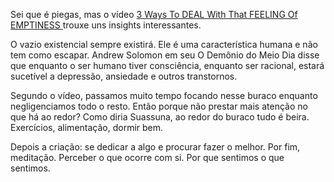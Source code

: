 Sei que é piegas, mas o vídeo [3 Ways To DEAL With That FEELING Of EMPTINESS
](https://www.youtube.com/watch?v=3ZQn_xPShC0&index=2&list=WL) trouxe uns insights interessantes.

O vazio existencial sempre existirá. Ele é uma característica humana e não tem como escapar. Andrew Solomon em seu O Demônio do Meio Dia disse que enquanto o ser humano tiver consciência, enquanto ser racional, estará sucetível a depressão, ansiedade e outros transtornos.

Segundo o vídeo, passamos muito tempo focando nesse buraco enquanto negligenciamos todo o resto. Então porque não prestar mais atenção no que há ao redor? Como diria Suassuna, ao redor do buraco tudo é beira. Exercícios, alimentação, dormir bem. 

Depois a criação: se dedicar a algo e procurar fazer o melhor.
Por fim, meditação. Perceber o que ocorre com si. Por que sentimos o que sentimos.
